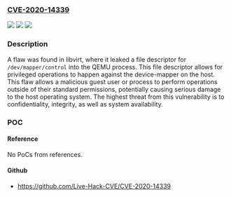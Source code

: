 ### [CVE-2020-14339](https://cve.mitre.org/cgi-bin/cvename.cgi?name=CVE-2020-14339)
![](https://img.shields.io/static/v1?label=Product&message=libvirt&color=blue)
![](https://img.shields.io/static/v1?label=Version&message=libvirt%206.6.0%20&color=brightgreen)
![](https://img.shields.io/static/v1?label=Vulnerability&message=CWE-772&color=brightgreen)

### Description

A flaw was found in libvirt, where it leaked a file descriptor for `/dev/mapper/control` into the QEMU process. This file descriptor allows for privileged operations to happen against the device-mapper on the host. This flaw allows a malicious guest user or process to perform operations outside of their standard permissions, potentially causing serious damage to the host operating system. The highest threat from this vulnerability is to confidentiality, integrity, as well as system availability.

### POC

#### Reference
No PoCs from references.

#### Github
- https://github.com/Live-Hack-CVE/CVE-2020-14339

